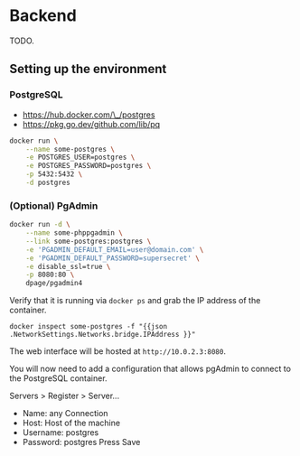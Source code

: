 # Backend

TODO.

## Setting up the environment

### PostgreSQL

- https://hub.docker.com/\_/postgres
- https://pkg.go.dev/github.com/lib/pq

```sh
docker run \
    --name some-postgres \
    -e POSTGRES_USER=postgres \
    -e POSTGRES_PASSWORD=postgres \
    -p 5432:5432 \
    -d postgres
```

### (Optional) PgAdmin

```sh
docker run -d \
    --name some-phppgadmin \
    --link some-postgres:postgres \
    -e 'PGADMIN_DEFAULT_EMAIL=user@domain.com' \
    -e 'PGADMIN_DEFAULT_PASSWORD=supersecret' \
    -e disable_ssl=true \
    -p 8080:80 \
    dpage/pgadmin4
```

Verify that it is running via `docker ps` and grab the IP address of the container.

`docker inspect some-postgres -f "{{json .NetworkSettings.Networks.bridge.IPAddress }}"`

The web interface will be hosted at `http://10.0.2.3:8080`.

You will now need to add a configuration that allows pgAdmin to connect to
the PostgreSQL container.

Servers > Register > Server...

- Name: any
  Connection
- Host: Host of the machine
- Username: postgres
- Password: postgres
  Press Save
